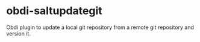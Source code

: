 # obdi-saltupdategit
Obdi plugin to update a local git repository from a remote git repository and version it.
